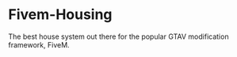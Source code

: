 # Fivem-Housing
The best house system out there for the popular GTAV modification framework, FiveM.
